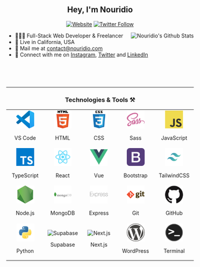 
<h2 align="center">Hey, I'm Nouridio</h2>
<p align="center">
  <a href="https://nouridio.com/"><img alt="Website" src="https://img.shields.io/badge/Website-nouridio.com-yellow?color=%23B08968&logo=website&style=for-the-badge"></a>
  <a href="https://twitter.com/nouridio"><img alt="Twitter Follow" src="https://img.shields.io/twitter/follow/nouridio?color=%231d9bf0&label=Twitter&logo=twitter&style=for-the-badge"></a>
</p>

<img align="right" alt="Nouridio's Github Stats" src="https://github-readme-stats.vercel.app/api?username=Nouridio&show_icons=true&hide_border=true&count_private=true" />

- 👨🏻‍💻 Full-Stack Web Developer & Freelancer
- 📌 Live in California, USA
- 📧 Mail me at contact@nouridio.com
- 📇 Connect with me on [Instagram](https://instagram.com/nouridio), [Twitter](https://twitter.com/nouridio) and [LinkedIn](https://linkedin.com/in/nouridio)

<br />
<br />
<br />

---

<h3 align="center">Technologies & Tools ⚒️</h2>

<table align="center">
  <tr>
    <td align="center" width="96">
      <img alt="Visual Studio Code" width="48px" src="https://raw.githubusercontent.com/github/explore/80688e429a7d4ef2fca1e82350fe8e3517d3494d/topics/visual-studio-code/visual-studio-code.png" />
      <p>VS Code</p>
    </td>
    <td align="center" width="96">
      <img alt="HTML5" width="48px" src="https://raw.githubusercontent.com/github/explore/80688e429a7d4ef2fca1e82350fe8e3517d3494d/topics/html/html.png" />
      <p>HTML</p>
    </td>
    <td align="center" width="96">
      <img alt="CSS3" width="48px" src="https://raw.githubusercontent.com/github/explore/80688e429a7d4ef2fca1e82350fe8e3517d3494d/topics/css/css.png" />
      <p>CSS</p>
    </td>
    <td align="center" width="96">
      <img alt="Sass" width="48px" src="https://raw.githubusercontent.com/github/explore/80688e429a7d4ef2fca1e82350fe8e3517d3494d/topics/sass/sass.png" />
      <p>Sass</p>
    </td>
    <td align="center" width="96">
      <img alt="JavaScript" width="48px" src="https://raw.githubusercontent.com/github/explore/80688e429a7d4ef2fca1e82350fe8e3517d3494d/topics/javascript/javascript.png" />
      <p>JavaScript</p>
    </td>
  </tr>
  <tr>
    <td align="center" width="96">
      <img alt="TypeScript" width="48px" src="https://raw.githubusercontent.com/github/explore/80688e429a7d4ef2fca1e82350fe8e3517d3494d/topics/typescript/typescript.png" />
      <p>TypeScript</p>
    </td>
    <td align="center" width="96">
      <img alt="React" width="48px" src="https://raw.githubusercontent.com/github/explore/80688e429a7d4ef2fca1e82350fe8e3517d3494d/topics/react/react.png" />
      <p>React</p>
    </td>
    <td align="center" width="96">
      <img  alt="Vue" width="48px" src="https://raw.githubusercontent.com/github/explore/80688e429a7d4ef2fca1e82350fe8e3517d3494d/topics/vue/vue.png" />
      <p>Vue</p>
    </td>
    <td align="center" width="96">
      <img alt="Bootstrap" width="48px" src="https://raw.githubusercontent.com/github/explore/80688e429a7d4ef2fca1e82350fe8e3517d3494d/topics/bootstrap/bootstrap.png" />
      <p>Bootstrap</p>
    </td>
    <td align="center" width="96">
      <img  alt="TailwindCSS" width="48px" src="https://raw.githubusercontent.com/github/explore/80688e429a7d4ef2fca1e82350fe8e3517d3494d/topics/tailwind/tailwind.png" />
      <p>TailwindCSS</p>
    </td>
  </tr>
  <tr>
    <td align="center" width="96">
      <img alt="Node.js" width="48px" src="https://raw.githubusercontent.com/github/explore/80688e429a7d4ef2fca1e82350fe8e3517d3494d/topics/nodejs/nodejs.png" />
      <p>Node.js</p>
    </td>
    <td align="center" width="96">
      <img alt="MongoDB" width="48px" src="https://raw.githubusercontent.com/github/explore/80688e429a7d4ef2fca1e82350fe8e3517d3494d/topics/mongodb/mongodb.png" />
      <p>MongoDB</p>
    </td>
    <td align="center" width="96">
      <img  alt="Express" width="48px" src="https://raw.githubusercontent.com/github/explore/80688e429a7d4ef2fca1e82350fe8e3517d3494d/topics/express/express.png" />
      <p>Express</p>
    </td>
    <td align="center" width="96">
      <img  alt="Git" width="48px" src="https://raw.githubusercontent.com/github/explore/80688e429a7d4ef2fca1e82350fe8e3517d3494d/topics/git/git.png" />
      <p>Git</p>
    </td>
    <td align="center" width="96">
      <img alt="GitHub" width="48px" src="https://raw.githubusercontent.com/github/explore/78df643247d429f6cc873026c0622819ad797942/topics/github/github.png" />
      <p>GitHub</p>
    </td>
  </tr>
  <tr>
    <td align="center" width="96">
      <img alt="Python" width="48px" src="https://raw.githubusercontent.com/github/explore/80688e429a7d4ef2fca1e82350fe8e3517d3494d/topics/python/python.png" />
      <p>Python</p>
    </td>
    <td align="center" width="96">
      <img alt="Supabase" width="48px" src="https://user-images.githubusercontent.com/25750396/177357495-f8ce666a-7521-4ff9-a25f-21334f65ae7e.svg" />
      <p>Supabase</p>
    </td>
    <td align="center" width="96">
      <img alt="Next.js" width="48px" src="https://nextjs.org/static/favicon/favicon.ico" />
      <p>Next.js</p>
    </td>
    <td align="center" width="96">
      <img alt="WordPress" width="48px" src="https://raw.githubusercontent.com/github/explore/80688e429a7d4ef2fca1e82350fe8e3517d3494d/topics/wordpress/wordpress.png" />
      <p>WordPress</p>
    </td>
    <td align="center" width="96">
      <img alt="Terminal" width="48px" src="https://raw.githubusercontent.com/github/explore/80688e429a7d4ef2fca1e82350fe8e3517d3494d/topics/terminal/terminal.png" />
      <p>Terminal</p>
    </td>
  </tr>
</table>
